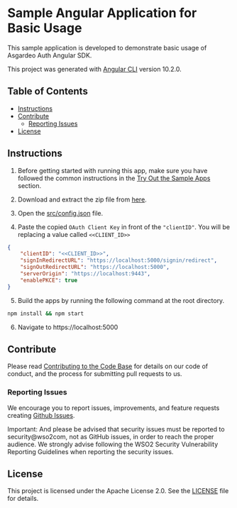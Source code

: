 <!-- omit in toc -->
# Sample Angular Application for Basic Usage
This sample application is developed to demonstrate basic usage of Asgardeo Auth Angular SDK.

This project was generated with [Angular CLI](https://github.com/angular/angular-cli) version 10.2.0.

<!-- omit in toc -->
## Table of Contents

- [Instructions](#instructions)
- [Contribute](#contribute)
  - [Reporting Issues](#reporting-issues)
- [License](#license)

## Instructions

1. Before getting started with running this app, make sure you have followed the common instructions in the [Try Out the Sample Apps](../../README.md#try-out-the-sample-apps) section.
   
2. Download and extract the zip file from [here](https://github.com/asgardeo/asgardeo-auth-angular-sdk/releases/latest/download/basic-usage.zip).

3. Open the [src/config.json](src/config.json) file.

4. Paste the copied `OAuth Client Key` in front of the `"clientID"`. You will be replacing a value called `<<CLIENT_ID>>`


```json
{
    "clientID": "<<CLIENT_ID>>",
    "signInRedirectURL": "https://localhost:5000/signin/redirect",
    "signOutRedirectURL": "https://localhost:5000",
    "serverOrigin": "https://localhost:9443",
    "enablePKCE": true
}
```

5. Build the apps by running the following command at the root directory.

```bash
npm install && npm start
```

6. Navigate to https://localhost:5000


## Contribute

Please read [Contributing to the Code Base](http://wso2.github.io/) for details on our code of conduct, and the process for submitting pull requests to us.

### Reporting Issues

We encourage you to report issues, improvements, and feature requests creating [Github Issues](https://github.com/asgardeo/asgardeo-auth-angular-sdk/issues).

Important: And please be advised that security issues must be reported to security@wso2com, not as GitHub issues, in order to reach the proper audience. We strongly advise following the WSO2 Security Vulnerability Reporting Guidelines when reporting the security issues.

## License

This project is licensed under the Apache License 2.0. See the [LICENSE](../../LICENSE) file for details.
